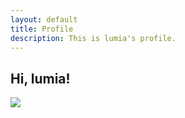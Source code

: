 ```yaml
---
layout: default
title: Profile
description: This is lumia's profile.
---
```




## Hi, lumia!

![](./images/lumia.jpg)

